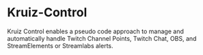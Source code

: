 # Kruiz-Control
Kruiz Control enables a pseudo code approach to manage and automatically handle Twitch Channel Points, Twitch Chat, OBS, and StreamElements or Streamlabs alerts.
